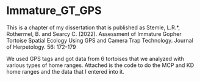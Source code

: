 # Immature_GT_GPS

This is a chapter of my dissertation that is published as Stemle, L.R.*, Rothermel, B. and Searcy C. (2022). Assessment of Immature Gopher Tortoise Spatial Ecology Using GPS and Camera Trap Technology. Journal of Herpetology. 56: 172-179

We used GPS tags and got data from 6 tortoises that we analyzed with various types of home ranges. Attached is the code to do the MCP and KD home ranges and the data that I entered into it. 
